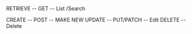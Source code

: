 RETRIEVE -- GET -- List /Search

CREATE -- POST -- MAKE NEW
UPDATE -- PUT/PATCH -- Edit
DELETE -- Delete